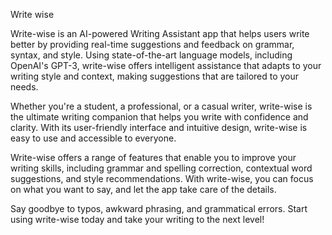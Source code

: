 Write wise

Write-wise is an AI-powered Writing Assistant app that helps users write better by providing real-time suggestions and feedback on grammar, syntax, and style. Using state-of-the-art language models, including OpenAI's GPT-3, write-wise offers intelligent assistance that adapts to your writing style and context, making suggestions that are tailored to your needs.

Whether you're a student, a professional, or a casual writer, write-wise is the ultimate writing companion that helps you write with confidence and clarity. With its user-friendly interface and intuitive design, write-wise is easy to use and accessible to everyone.

Write-wise offers a range of features that enable you to improve your writing skills, including grammar and spelling correction, contextual word suggestions, and style recommendations. With write-wise, you can focus on what you want to say, and let the app take care of the details.

Say goodbye to typos, awkward phrasing, and grammatical errors. Start using write-wise today and take your writing to the next level!
